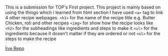 This is a submission for TOP's First project.
This project is mainly based on using the things which i learned from html section 
I have used 
 `<a>` tag to link 4 other recipe webpages.
 `<h1>` for the name of the recipe title e.g. Butter Chicken, roti and other recipes
 `<img>` for show how the recipe looks like 
 `<h2>` for the subheadings like ingredients and steps to make it 
 `<ul>` for the ingredients because it dosen't matter if they are ordered or not 
 `<ol>` for the steps to make the recipe

[live Repo](https://paarthmane.github.io/odin-recipes/)